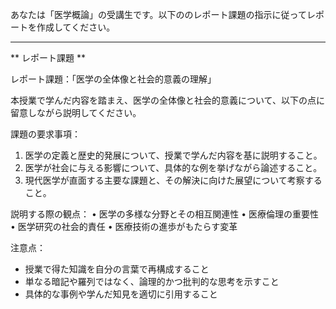 あなたは「医学概論」の受講生です。以下ののレポート課題の指示に従ってレポートを作成してください。

---------------------------------------
** レポート課題 **

レポート課題：「医学の全体像と社会的意義の理解」

本授業で学んだ内容を踏まえ、医学の全体像と社会的意義について、以下の点に留意しながら説明してください。

課題の要求事項：
1. 医学の定義と歴史的発展について、授業で学んだ内容を基に説明すること。
2. 医学が社会に与える影響について、具体的な例を挙げながら論述すること。
3. 現代医学が直面する主要な課題と、その解決に向けた展望について考察すること。

説明する際の観点：
• 医学の多様な分野とその相互関連性
• 医療倫理の重要性
• 医学研究の社会的責任
• 医療技術の進歩がもたらす変革

注意点：
- 授業で得た知識を自分の言葉で再構成すること
- 単なる暗記や羅列ではなく、論理的かつ批判的な思考を示すこと
- 具体的な事例や学んだ知見を適切に引用すること